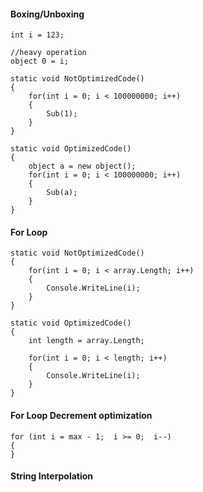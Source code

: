 #### Boxing/Unboxing ####
```
int i = 123;

//heavy operation
object 0 = i;
```

```
static void NotOptimizedCode()
{
    for(int i = 0; i < 100000000; i++)
    {
        Sub(1);
    }
}

static void OptimizedCode()
{
    object a = new object();
    for(int i = 0; i < 100000000; i++)
    {
        Sub(a);
    }
}
```

#### For Loop ####

```
static void NotOptimizedCode()
{
    for(int i = 0; i < array.Length; i++)
    {
        Console.WriteLine(i);
    }
}

static void OptimizedCode()
{
    int length = array.Length;
    
    for(int i = 0; i < length; i++)
    {
        Console.WriteLine(i);
    }
}
```

#### For Loop Decrement optimization ####

```
for (int i = max - 1;  i >= 0;  i--) 
{
}
```

#### String Interpolation ####
